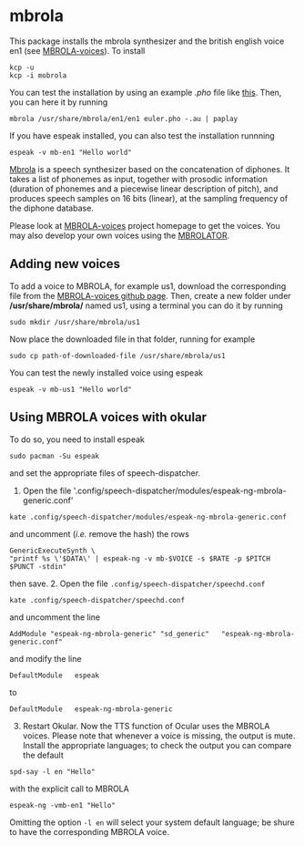 # mbrola
This package installs the mbrola synthesizer and the british english voice en1 (see [MBROLA-voices](https://github.com/numediart/MBROLA-voices)). To install
```
kcp -u
kcp -i mobrola
```
You can test the installation by using an example *.pho* file like [this](https://raw.githubusercontent.com/numediart/MBROLA-voices/master/data/en1/TEST/euler.pho). Then, you can here it by running
```
mbrola /usr/share/mbrola/en1/en1 euler.pho -.au | paplay
```
If you have espeak installed, you can also test the installation runnning
```
espeak -v mb-en1 "Hello world"
```

[Mbrola](https://github.com/numediart/MBROLA) is a speech synthesizer based on the concatenation of diphones. It takes a list of phonemes as input, together with prosodic information (duration of phonemes and a piecewise linear description of pitch), and produces speech samples on 16 bits (linear), at the sampling frequency of the diphone database.

Please look at [MBROLA-voices](https://github.com/numediart/MBROLA-voices) project homepage to get the voices. You may also develop your own voices using the [MBROLATOR](https://github.com/numediart/MBROLATOR).

## Adding new voices
To add a voice to MBROLA, for example us1, download the corresponding file from the [MBROLA-voices github page](https://github.com/numediart/MBROLA-voices). Then, create a new folder under **/usr/share/mbrola/** named us1, using a terminal you can do it by running
```
sudo mkdir /usr/share/mbrola/us1
```
Now place the downloaded file in that folder, running for example
```
sudo cp path-of-downloaded-file /usr/share/mbrola/us1
```

You can test the newly installed voice using espeak
```
espeak -v mb-us1 "Hello world"
```

## Using MBROLA voices with okular
To do so, you need to install espeak
```
sudo pacman -Su espeak
```
and set the appropriate files of speech-dispatcher.
1. Open the file '.config/speech-dispatcher/modules/espeak-ng-mbrola-generic.conf'
```
kate .config/speech-dispatcher/modules/espeak-ng-mbrola-generic.conf
```
and uncomment (*i.e.* remove the hash) the rows
```
GenericExecuteSynth \
"printf %s \'$DATA\' | espeak-ng -v mb-$VOICE -s $RATE -p $PITCH $PUNCT -stdin"
```
then save.
2. Open the file `.config/speech-dispatcher/speechd.conf`
```
kate .config/speech-dispatcher/speechd.conf
```
and uncomment the line
```
AddModule "espeak-ng-mbrola-generic" "sd_generic"   "espeak-ng-mbrola-generic.conf"
```
and modify the line
```
DefaultModule   espeak
```
to
```
DefaultModule   espeak-ng-mbrola-generic
```
3. Restart Okular. Now the TTS function of Ocular uses the MBROLA voices. Please note that whenever a voice is missing, the output is mute. Install the appropriate languages; to check the output you can compare the default
```
spd-say -l en "Hello"
```
with the explicit call to MBROLA
```
espeak-ng -vmb-en1 "Hello"
```
Omitting the option `-l en` will select your system default language; be shure to have the corresponding MBROLA voice.
